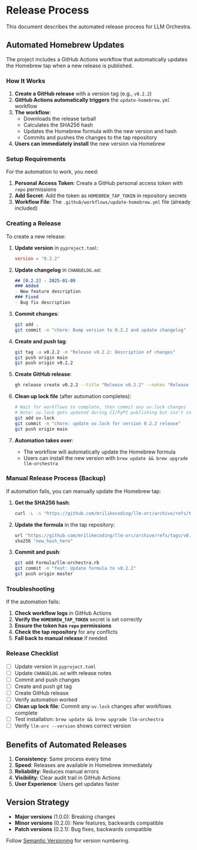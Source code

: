 # Release Process

This document describes the automated release process for LLM Orchestra.

## Automated Homebrew Updates

The project includes a GitHub Actions workflow that automatically updates the Homebrew tap when a new release is published.

### How It Works

1. **Create a GitHub release** with a version tag (e.g., `v0.2.2`)
2. **GitHub Actions automatically triggers** the `update-homebrew.yml` workflow
3. **The workflow**:
   - Downloads the release tarball
   - Calculates the SHA256 hash
   - Updates the Homebrew formula with the new version and hash
   - Commits and pushes the changes to the tap repository
4. **Users can immediately install** the new version via Homebrew

### Setup Requirements

For the automation to work, you need:

1. **Personal Access Token**: Create a GitHub personal access token with `repo` permissions
2. **Add Secret**: Add the token as `HOMEBREW_TAP_TOKEN` in repository secrets
3. **Workflow File**: The `.github/workflows/update-homebrew.yml` file (already included)

### Creating a Release

To create a new release:

1. **Update version** in `pyproject.toml`:
   ```toml
   version = "0.2.2"
   ```

2. **Update changelog** in `CHANGELOG.md`:
   ```markdown
   ## [0.2.2] - 2025-01-09
   ### Added
   - New feature description
   ### Fixed
   - Bug fix description
   ```

3. **Commit changes**:
   ```bash
   git add .
   git commit -m "chore: Bump version to 0.2.2 and update changelog"
   ```

4. **Create and push tag**:
   ```bash
   git tag -a v0.2.2 -m "Release v0.2.2: Description of changes"
   git push origin main
   git push origin v0.2.2
   ```

5. **Create GitHub release**:
   ```bash
   gh release create v0.2.2 --title "Release v0.2.2" --notes "Release notes here"
   ```

6. **Clean up lock file** (after automation completes):
   ```bash
   # Wait for workflows to complete, then commit any uv.lock changes
   # Note: uv.lock gets updated during CI/PyPI publishing but isn't included in release commit
   git add uv.lock
   git commit -m "chore: update uv.lock for version 0.2.2 release"
   git push origin main
   ```

7. **Automation takes over**:
   - The workflow will automatically update the Homebrew formula
   - Users can install the new version with `brew update && brew upgrade llm-orchestra`

### Manual Release Process (Backup)

If automation fails, you can manually update the Homebrew tap:

1. **Get the SHA256 hash**:
   ```bash
   curl -L -s "https://github.com/mrilikecoding/llm-orc/archive/refs/tags/v0.2.2.tar.gz" | shasum -a 256
   ```

2. **Update the formula** in the tap repository:
   ```ruby
   url "https://github.com/mrilikecoding/llm-orc/archive/refs/tags/v0.2.2.tar.gz"
   sha256 "new_hash_here"
   ```

3. **Commit and push**:
   ```bash
   git add Formula/llm-orchestra.rb
   git commit -m "feat: Update formula to v0.2.2"
   git push origin master
   ```

### Troubleshooting

If the automation fails:

1. **Check workflow logs** in GitHub Actions
2. **Verify the `HOMEBREW_TAP_TOKEN`** secret is set correctly
3. **Ensure the token has `repo` permissions**
4. **Check the tap repository** for any conflicts
5. **Fall back to manual release** if needed

### Release Checklist

- [ ] Update version in `pyproject.toml`
- [ ] Update `CHANGELOG.md` with release notes
- [ ] Commit and push changes
- [ ] Create and push git tag
- [ ] Create GitHub release
- [ ] Verify automation worked
- [ ] **Clean up lock file**: Commit any `uv.lock` changes after workflows complete
- [ ] Test installation: `brew update && brew upgrade llm-orchestra`
- [ ] Verify `llm-orc --version` shows correct version

## Benefits of Automated Releases

1. **Consistency**: Same process every time
2. **Speed**: Releases are available in Homebrew immediately
3. **Reliability**: Reduces manual errors
4. **Visibility**: Clear audit trail in GitHub Actions
5. **User Experience**: Users get updates faster

## Version Strategy

- **Major versions** (1.0.0): Breaking changes
- **Minor versions** (0.2.0): New features, backwards compatible
- **Patch versions** (0.2.1): Bug fixes, backwards compatible

Follow [Semantic Versioning](https://semver.org/) for version numbering.